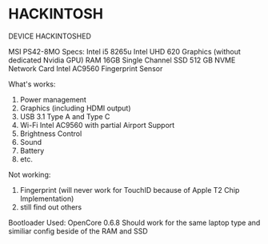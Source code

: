 # HACKINTOSH

DEVICE HACKINTOSHED
  
  MSI PS42-8MO
Specs:
Intel i5 8265u
Intel UHD 620 Graphics (without dedicated Nvidia GPU)
RAM 16GB Single Channel
SSD 512 GB NVME
Network Card Intel AC9560
Fingerprint Sensor

What's works:
1. Power management
2. Graphics (including HDMI output)
3. USB 3.1 Type A and Type C
4. Wi-Fi Intel AC9560 with partial Airport Support
5. Brightness Control
6. Sound
7. Battery
8. etc.

Not working:
1. Fingerprint (will never work for TouchID because of Apple T2 Chip Implementation)
2. still find out others

Bootloader Used:
OpenCore 0.6.8
Should work for the same laptop type and similiar config beside of the RAM and SSD
